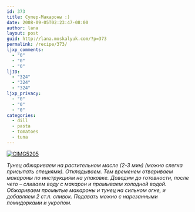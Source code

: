 ```yaml
---
id: 373
title: Супер-Макароны :)
date: 2008-09-05T02:23:47-08:00
author: lana
layout: post
guid: http://lana.moskalyuk.com/?p=373
permalink: /recipe/373/
ljxp_comments:
  - "0"
  - "0"
  - "0"
ljID:
  - "324"
  - "324"
  - "324"
ljxp_privacy:
  - "0"
  - "0"
  - "0"
categories:
  - dill
  - pasta
  - tomatoes
  - tuna
---
```

<a class="flickr-image" title="CIMG5205" rel="flickr-mgr" href="http://www.flickr.com/photos/67405678@N00/2810677964/"><img class="flickr-large" longdesc="http://farm4.static.flickr.com/3224/2810677964_fb0ccc4ba3_o.jpg" src="http://farm4.static.flickr.com/3224/2810677964_17e4f4ff27.jpg" alt="CIMG5205" /></a>

_Тунец обжариваем на растительном масле (2-3 мин) (можно слегка присыпать специями). Откладываем. Тем временем отвариваем макароны по инструкциям на упаковке. Доводим до готовности, после чего &#8211; сливаем воду с макарон и промываем холодной водой. Обжариваем промытые макароны и тунец на сильном огне, и добавляем 2 ст.л. сливок. Подавать можно с нарезанными помидорками и укропом._